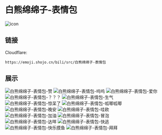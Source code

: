 # 白熊绵绵子-表情包
![icon](https://emoji.shojo.cn/bili/src/白熊绵绵子-表情包/icon.png)
## 链接
Cloudflare:
```
https://emoji.shojo.cn/bili/src/白熊绵绵子-表情包
```
## 展示
![白熊绵绵子-表情包-赞](https://emoji.shojo.cn/bili/src/白熊绵绵子-表情包/白熊绵绵子-表情包-赞.png)
![白熊绵绵子-表情包-呜呜](https://emoji.shojo.cn/bili/src/白熊绵绵子-表情包/白熊绵绵子-表情包-呜呜.png)
![白熊绵绵子-表情包-爱你](https://emoji.shojo.cn/bili/src/白熊绵绵子-表情包/白熊绵绵子-表情包-爱你.png)
![白熊绵绵子-表情包-？？？](https://emoji.shojo.cn/bili/src/白熊绵绵子-表情包/白熊绵绵子-表情包-？？？.png)
![白熊绵绵子-表情包-生气](https://emoji.shojo.cn/bili/src/白熊绵绵子-表情包/白熊绵绵子-表情包-生气.png)
![白熊绵绵子-表情包-惊呆了](https://emoji.shojo.cn/bili/src/白熊绵绵子-表情包/白熊绵绵子-表情包-惊呆了.png)
![白熊绵绵子-表情包-呱唧呱唧](https://emoji.shojo.cn/bili/src/白熊绵绵子-表情包/白熊绵绵子-表情包-呱唧呱唧.png)
![白熊绵绵子-表情包-晚安](https://emoji.shojo.cn/bili/src/白熊绵绵子-表情包/白熊绵绵子-表情包-晚安.png)
![白熊绵绵子-表情包-哇欧](https://emoji.shojo.cn/bili/src/白熊绵绵子-表情包/白熊绵绵子-表情包-哇欧.png)
![白熊绵绵子-表情包-加油](https://emoji.shojo.cn/bili/src/白熊绵绵子-表情包/白熊绵绵子-表情包-加油.png)
![白熊绵绵子-表情包-冒泡](https://emoji.shojo.cn/bili/src/白熊绵绵子-表情包/白熊绵绵子-表情包-冒泡.png)
![白熊绵绵子-表情包-达咩](https://emoji.shojo.cn/bili/src/白熊绵绵子-表情包/白熊绵绵子-表情包-达咩.png)
![白熊绵绵子-表情包-快逃](https://emoji.shojo.cn/bili/src/白熊绵绵子-表情包/白熊绵绵子-表情包-快逃.png)
![白熊绵绵子-表情包-快乐摸鱼](https://emoji.shojo.cn/bili/src/白熊绵绵子-表情包/白熊绵绵子-表情包-快乐摸鱼.png)
![白熊绵绵子-表情包-拜拜](https://emoji.shojo.cn/bili/src/白熊绵绵子-表情包/白熊绵绵子-表情包-拜拜.png)
